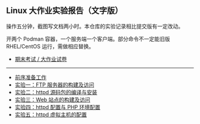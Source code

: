 ## Linux 大作业实验报告（文字版）

操作五分钟，截图写文档两小时。本仓库的实验记录相比提交版有一定改动。

开两个 Podman 容器，一个服务端一个客户端。部分命令不一定能旧版 RHEL/CentOS 运行，需做相应替换。

- [期末考试 / 大作业试卷](./task.doc)

---

- [前序准备工作](./prepare.md)
- [实验一：FTP 服务器的构建及访问](./lab1.md)
- [实验二：httpd 源码包的编译与安装](./lab2.md)
- [实验三：Web 站点的构建及访问](./lab3.md)
- [实验四：httpd 配置与 PHP 环境配置](./lab4.md)
- [实验五：httpd 虚拟主机的配置](./lab5.md)
